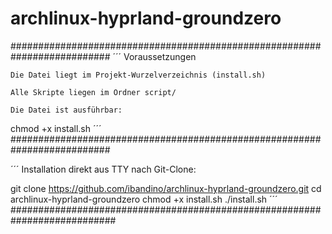 # archlinux-hyprland-groundzero

##########################################################################
´´´
Voraussetzungen

    Die Datei liegt im Projekt-Wurzelverzeichnis (install.sh)

    Alle Skripte liegen im Ordner script/

    Die Datei ist ausführbar:

chmod +x install.sh
´´´
##########################################################################

´´´
Installation direkt aus TTY nach Git-Clone:

git clone https://github.com/ibandino/archlinux-hyprland-groundzero.git
cd archlinux-hyprland-groundzero
chmod +x install.sh
./install.sh
´´´
###########################################################################
